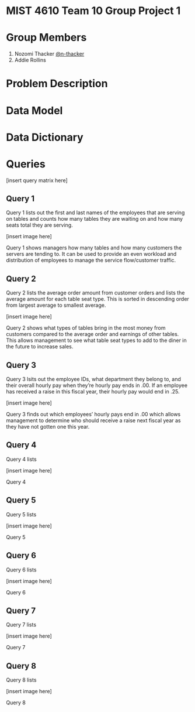 # MIST 4610 Team 10 Group Project 1 

# Group Members
1. Nozomi Thacker [@n-thacker](https://github.com/n-thacker) 
2. Addie Rollins

# Problem Description


# Data Model

# Data Dictionary

# Queries
[insert query matrix here] 

## Query 1
Query 1 lists out the first and last names of the employees that are serving on tables and counts how many tables they are waiting on and how many seats total they are serving.

[insert image here]

Query 1 shows managers how many tables and how many customers the servers are tending to. It can be used to provide an even workload and distribution of employees to manage the service flow/customer traffic.

## Query 2
Query 2 lists the average order amount from customer orders and lists the average amount for each table seat type. This is sorted in descending order from largest average to smallest average.

[insert image here] 

Query 2 shows what types of tables bring in the most money from customers compared to the average order and earnings of other tables. This allows management to see what table seat types to add to the diner in the future to increase sales.

## Query 3
Query 3 lsits out the employee IDs, what department they belong to, and their overall hourly pay when they’re hourly pay ends in .00. If an employee has received a raise in this fiscal year, their hourly pay would end in .25.

[insert image here]

Query 3 finds out which employees’ hourly pays end in .00 which allows management to determine who should receive a raise next fiscal year as they have not gotten one this year. 

## Query 4
Query 4 lists 

[insert image here]

Query 4

## Query 5
Query 5 lists 

[insert image here]

Query 5

## Query 6
Query 6 lists 

[insert image here]

Query 6

## Query 7
Query 7 lists 

[insert image here]

Query 7

## Query 8
Query 8 lists 

[insert image here]

Query 8








